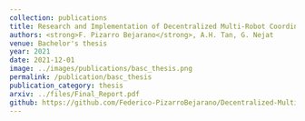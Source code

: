 ```yaml
---
collection: publications
title: Research and Implementation of Decentralized Multi-Robot Coordination Methods Applied to Urban Search and Rescue
authors: <strong>F. Pizarro Bejarano</strong>, A.H. Tan, G. Nejat
venue: Bachelor's thesis
year: 2021
date: 2021-12-01
image: ../images/publications/basc_thesis.png
permalink: /publication/basc_thesis
publication_category: thesis
arxiv: ../files/Final_Report.pdf
github: https://github.com/Federico-PizarroBejarano/Decentralized-Multi-Robot-Exploration
---
```


